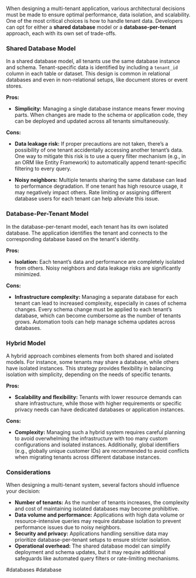 When designing a multi-tenant application, various architectural decisions must be made to ensure optimal performance, data isolation, and scalability. One of the most critical choices is how to handle tenant data. Developers can opt for either a **shared database** model or a **database-per-tenant** approach, each with its own set of trade-offs.

### Shared Database Model

In a shared database model, all tenants use the same database instance and schema. Tenant-specific data is identified by including a `tenant_id` column in each table or dataset. This design is common in relational databases and even in non-relational setups, like document stores or event stores.

**Pros:**
- **Simplicity:** Managing a single database instance means fewer moving parts. When changes are made to the schema or application code, they can be deployed and updated across all tenants simultaneously.
  
**Cons:**
- **Data leakage risk:** If proper precautions are not taken, there’s a possibility of one tenant accidentally accessing another tenant’s data. One way to mitigate this risk is to use a query filter mechanism (e.g., in an ORM like Entity Framework) to automatically append tenant-specific filtering to every query.
  
- **Noisy neighbors:** Multiple tenants sharing the same database can lead to performance degradation. If one tenant has high resource usage, it may negatively impact others. Rate limiting or assigning different database users for each tenant can help alleviate this issue.

### Database-Per-Tenant Model

In the database-per-tenant model, each tenant has its own isolated database. The application identifies the tenant and connects to the corresponding database based on the tenant's identity.

**Pros:**
- **Isolation:** Each tenant’s data and performance are completely isolated from others. Noisy neighbors and data leakage risks are significantly minimized.
  
**Cons:**
- **Infrastructure complexity:** Managing a separate database for each tenant can lead to increased complexity, especially in cases of schema changes. Every schema change must be applied to each tenant’s database, which can become cumbersome as the number of tenants grows. Automation tools can help manage schema updates across databases.

### Hybrid Model

A hybrid approach combines elements from both shared and isolated models. For instance, some tenants may share a database, while others have isolated instances. This strategy provides flexibility in balancing isolation with simplicity, depending on the needs of specific tenants.

**Pros:**
- **Scalability and flexibility:** Tenants with lower resource demands can share infrastructure, while those with higher requirements or specific privacy needs can have dedicated databases or application instances.

**Cons:**
- **Complexity:** Managing such a hybrid system requires careful planning to avoid overwhelming the infrastructure with too many custom configurations and isolated instances. Additionally, global identifiers (e.g., globally unique customer IDs) are recommended to avoid conflicts when migrating tenants across different database instances.

### Considerations

When designing a multi-tenant system, several factors should influence your decision:

- **Number of tenants:** As the number of tenants increases, the complexity and cost of maintaining isolated databases may become prohibitive.
- **Data volume and performance:** Applications with high data volume or resource-intensive queries may require database isolation to prevent performance issues due to noisy neighbors.
- **Security and privacy:** Applications handling sensitive data may prioritize database-per-tenant setups to ensure stricter isolation.
- **Operational overhead:** The shared database model can simplify deployment and schema updates, but it may require additional safeguards like automated query filters or rate-limiting mechanisms.

<!-- Keywords -->
#databases #database
<!-- /Keywords -->
